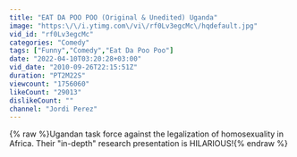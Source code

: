 ```yaml
---
title: "EAT DA POO POO (Original & Unedited) Uganda"
image: "https:\/\/i.ytimg.com\/vi\/rf0Lv3egcMc\/hqdefault.jpg"
vid_id: "rf0Lv3egcMc"
categories: "Comedy"
tags: ["Funny","Comedy","Eat Da Poo Poo"]
date: "2022-04-10T03:20:28+03:00"
vid_date: "2010-09-26T22:15:51Z"
duration: "PT2M22S"
viewcount: "1756060"
likeCount: "29013"
dislikeCount: ""
channel: "Jordi Perez"
---
```

{% raw %}Ugandan task force against the legalization of homosexuality in Africa. Their &quot;in-depth&quot; research presentation is HILARIOUS!{% endraw %}
